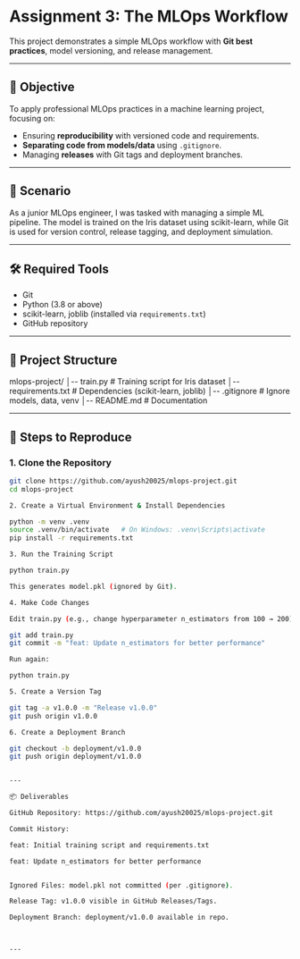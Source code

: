 

# Assignment 3: The MLOps Workflow

This project demonstrates a simple MLOps workflow with **Git best practices**, model versioning, and release management.

---

## 🎯 Objective
To apply professional MLOps practices in a machine learning project, focusing on:
- Ensuring **reproducibility** with versioned code and requirements.
- **Separating code from models/data** using `.gitignore`.
- Managing **releases** with Git tags and deployment branches.

---

## 📌 Scenario
As a junior MLOps engineer, I was tasked with managing a simple ML pipeline. The model is trained on the Iris dataset using scikit-learn, while Git is used for version control, release tagging, and deployment simulation.

---

## 🛠 Required Tools
- Git  
- Python (3.8 or above)  
- scikit-learn, joblib (installed via `requirements.txt`)  
- GitHub repository  

---

## 📂 Project Structure

mlops-project/ │-- train.py          # Training script for Iris dataset │-- requirements.txt  # Dependencies (scikit-learn, joblib) │-- .gitignore        # Ignore models, data, venv │-- README.md         # Documentation

---

## 🚀 Steps to Reproduce

### 1. Clone the Repository
```bash
git clone https://github.com/ayush20025/mlops-project.git
cd mlops-project

2. Create a Virtual Environment & Install Dependencies

python -m venv .venv
source .venv/bin/activate   # On Windows: .venv\Scripts\activate
pip install -r requirements.txt

3. Run the Training Script

python train.py

This generates model.pkl (ignored by Git).

4. Make Code Changes

Edit train.py (e.g., change hyperparameter n_estimators from 100 → 200) and commit:

git add train.py
git commit -m "feat: Update n_estimators for better performance"

Run again:

python train.py

5. Create a Version Tag

git tag -a v1.0.0 -m "Release v1.0.0"
git push origin v1.0.0

6. Create a Deployment Branch

git checkout -b deployment/v1.0.0
git push origin deployment/v1.0.0


---

📦 Deliverables

GitHub Repository: https://github.com/ayush20025/mlops-project.git

Commit History:

feat: Initial training script and requirements.txt

feat: Update n_estimators for better performance


Ignored Files: model.pkl not committed (per .gitignore).

Release Tag: v1.0.0 visible in GitHub Releases/Tags.

Deployment Branch: deployment/v1.0.0 available in repo.



---

